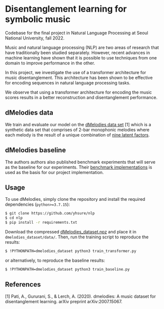 # Disentanglement learning for symbolic music

Codebase for the final project in Natural Language Processing at Seoul National University, fall 2022.

Music and natural language processing (NLP) are two areas of research that have traditionally been studied separately. However, recent advances in machine learning have shown that it is possible to use techniques from one domain to improve performance in the other.

In this project, we investigate the use of a transformer architecture for music disentanglement. This architecture has been shown to be effective for encoding sequences in natural language processing tasks.

We observe that using a transformer architecture for encoding the music scores results in a better reconstruction and disentanglement performance.

## dMelodies data
We train and evaluate our model on the [dMelodies data set](https://github.com/ashispati/dmelodies_dataset) [1] which is a synthetic data set that comprises of 2-bar monophonic melodies where each melody is the result of a unique combination of [nine latent factors](https://github.com/ashispati/dmelodies_dataset#factors-of-variation).

## dMelodies baseline
The authors authors also published benchmark experiments that will serve as the baseline for our experiments. Their [benchmark implementations](https://github.com/ashispati/dmelodies_benchmarking) is used as the basis for our project implementation.

## Usage
To use dMelodies, simply clone the repository and install the required dependencies (`python>=3.7.15`):

```bash
$ git clone https://github.com/yhsure/nlp
$ cd nlp
$ pip install -r requirements.txt
```

Download the compressed [dMelodies_dataset.npz](https://github.com/ashispati/dmelodies_dataset/blob/master/data/dMelodies_dataset.npz) and place it in `dmelodies_dataset/data/`.
Then, run the training script to reproduce the results:

```bash
$ !PYTHONPATH=dmelodies_dataset python3 train_transformer.py
```

or alternatively, to reproduce the baseline results:

```bash
$ !PYTHONPATH=dmelodies_dataset python3 train_baseline.py
```

## References
[1] Pati, A., Gururani, S., & Lerch, A. (2020). dmelodies: A music dataset for disentanglement learning. arXiv preprint arXiv:2007.15067.
